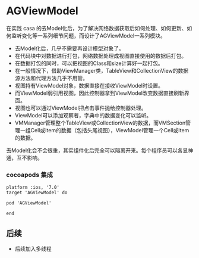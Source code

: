# AGViewModel
在实践 casa 的去Model化后，为了解决网络数据获取后如何处理、如何更新、如何监听变化等一系列细节问题，而设计了AGViewModel一系列模块。

- 去Model化后，几乎不需要再设计模型对象了。
- 在代码块中对数据进行打包，网络数据处理成视图直接使用的数据后打包。
- 在数据打包的同时，可以把视图的Class和size计算好一起打包。
- 在一般情况下，借助ViewManager类，TableView和CollectionView的数据源方法和代理方法几乎不用管。
- 视图持有ViewModel对象，数据直接在接收ViewModel时设置。
- 而ViewModel弱引用视图，因此控制器拿到ViewModel改变数据直接刷新界面。
- 视图也可以通过ViewModel把点击事件抛给控制器处理。
- ViewModel可以添加观察者，字典中的数据变化可以监听。
- VMManager管理整个TableView或CollectionView的数据，而VMSection管理一组Cell或Item的数据（包括头尾视图），ViewModel管理一个Cell或Item的数据。

去Model化会不会很重，其实组件化后完全可以隔离开来。每个程序员可以各显神通，互不影响。



### cocoapods 集成
```
platform :ios, '7.0'
target 'AGViewModel' do

pod 'AGViewModel'

end
```

## 后续
- 后续加入多线程


